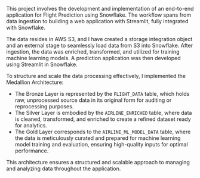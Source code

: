 This project involves the development and implementation of an end-to-end application for Flight Prediction using Snowflake. The workflow spans from data ingestion to building a web application with Streamlit, fully integrated with Snowflake.

The data resides in AWS S3, and I have created a storage integration object and an external stage to seamlessly load data from S3 into Snowflake. After ingestion, the data was enriched, transformed, and utilized for training machine learning models. A prediction application was then developed using Streamlit in Snowflake.

To structure and scale the data processing effectively, I implemented the Medallion Architecture:
- The Bronze Layer is represented by the `FLIGHT_DATA` table, which holds raw, unprocessed source data in its original form for auditing or reprocessing purposes.
- The Silver Layer is embodied by the `AIRLINE_ENRICHED` table, where data is cleaned, transformed, and enriched to create a refined dataset ready for analytics.
- The Gold Layer corresponds to the `AIRLINE_ML_MODEL_DATA` table, where the data is meticulously curated and prepared for machine learning model training and evaluation, ensuring high-quality inputs for optimal performance.

This architecture ensures a structured and scalable approach to managing and analyzing data throughout the application.

